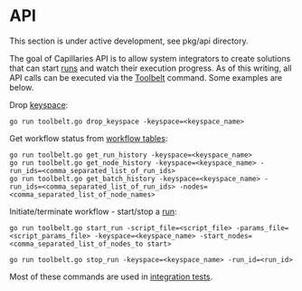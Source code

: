 # API

This section is under active development, see pkg/api directory.

The goal of Capillaries API is to allow system integrators to create solutions that can start [runs](glossary.md#run) and watch their execution progress. As of this writing, all API calls can be executed via the [Toolbelt](glossary.md#toolbelt) command. Some examples are below.

Drop [keyspace](glossary.md#keyspace):

```
go run toolbelt.go drop_keyspace -keyspace=<keyspace_name>
```

Get workflow status from [workflow tables](glossary.md#workflow-table):

```
go run toolbelt.go get_run_history -keyspace=<keyspace_name>
go run toolbelt.go get_node_history -keyspace=<keyspace_name> -run_ids=<comma_separated_list_of_run_ids>
go run toolbelt.go get_batch_history -keyspace=<keyspace_name> -run_ids=<comma_separated_list_of_run_ids> -nodes=<comma_separated_list_of_node_names>
```

Initiate/terminate workflow - start/stop a [run](glossary.md#run):
```
go run toolbelt.go start_run -script_file=<script_file> -params_file=<script_params_file> -keyspace=<keyspace_name> -start_nodes=<comma_separated_list_of_nodes_to start>

go run toolbelt.go stop_run -keyspace=<keyspace_name> -run_id=<run_id>

```

Most of these commands are used in [integration tests](testing.md#integration-tests).
